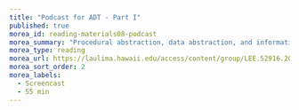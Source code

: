 ```yaml
---
title: "Podcast for ADT - Part I"
published: true
morea_id: reading-materials08-podcast
morea_summary: "Procedural abstraction, data abstraction, and information hiding with classes and objects"
morea_type: reading
morea_url: https://laulima.hawaii.edu/access/content/group/LEE.52916.201430/Podcasts/ICS211_Session08_Abstract%20Data%20Type%20(ADT).mov
morea_sort_order: 2
morea_labels:
  - Screencast
  - 55 min
---
```


